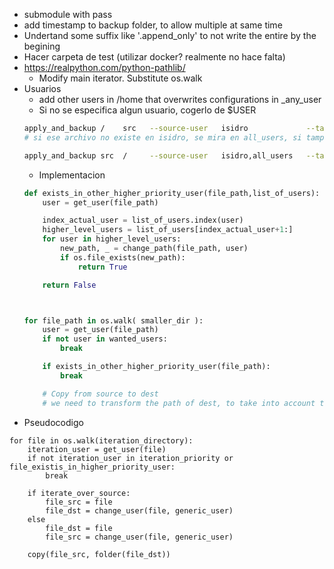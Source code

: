 - submodule with pass
- add timestamp to backup folder, to allow multiple at same time
- Undertand some suffix like '.append_only' to not write the entire by the begining
- Hacer carpeta de test (utilizar docker? realmente no hace falta)
- https://realpython.com/python-pathlib/
    - Modify main iterator. Substitute os.walk
- Usuarios
    - add other users in /home that overwrites configurations in \_any_user
    - Si no se especifica algun usuario, cogerlo de $USER 
    ```bash
    apply_and_backup /    src   --source-user   isidro             --target-user   isidro,all_users 
    # si ese archivo no existe en isidro, se mira en all_users, si tampoco existe, no se copia
    
    apply_and_backup src  /     --source-user   isidro,all_users   --target-user   isidro
    ```
    - Implementacion
    ```python
    def exists_in_other_higher_priority_user(file_path,list_of_users):
        user = get_user(file_path)
    
        index_actual_user = list_of_users.index(user)
        higher_level_users = list_of_users[index_actual_user+1:]
        for user in higher_level_users:
            new_path, _ = change_path(file_path, user) 
            if os.file_exists(new_path):
                return True
    
        return False
    
    
    
    for file_path in os.walk( smaller_dir ):
        user = get_user(file_path)
        if not user in wanted_users:
            break
    
        if exists_in_other_higher_priority_user(file_path):
            break
    
        # Copy from source to dest
        # we need to transform the path of dest, to take into account the users
    ```
- Pseudocodigo
```
for file in os.walk(iteration_directory):
    iteration_user = get_user(file)
    if not iteration_user in iteration_priority or file_existis_in_higher_priority_user:
        break

    if iterate_over_source:
        file_src = file
        file_dst = change_user(file, generic_user)
    else
        file_dst = file
        file_src = change_user(file, generic_user)

    copy(file_src, folder(file_dst))
```
